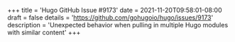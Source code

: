 +++
title = 'Hugo GitHub Issue #9173'
date = 2021-11-20T09:58:01-08:00
draft = false
details = 'https://github.com/gohugoio/hugo/issues/9173'
description = 'Unexpected behavior when pulling in multiple Hugo modules with similar content'
+++
